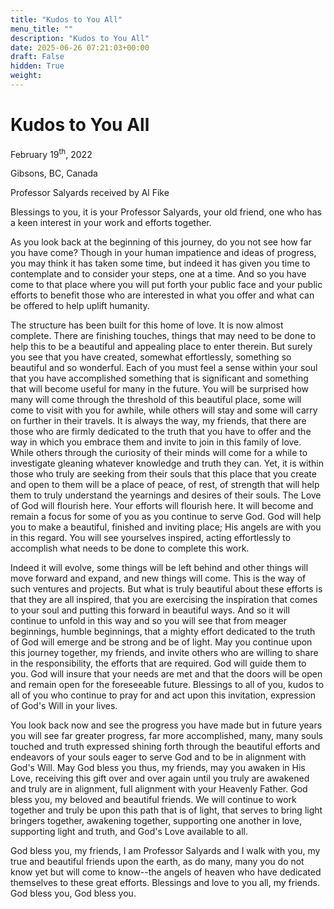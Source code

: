 ```yaml
---
title: "Kudos to You All"
menu_title: ""
description: "Kudos to You All"
date: 2025-06-26 07:21:03+00:00
draft: False
hidden: True
weight:
---
```

# Kudos to You All

February 19<sup>th</sup>, 2022

Gibsons, BC, Canada

Professor Salyards received by Al Fike

Blessings to you, it is your Professor Salyards, your old friend, one who has a keen interest in your work and efforts together.

As you look back at the beginning of this journey, do you not see how far you have come? Though in your human impatience and ideas of progress, you may think it has taken some time, but indeed it has given you time to contemplate and to consider your steps, one at a time. And so you have come to that place where you will put forth your public face and your public efforts to benefit those who are interested in what you offer and what can be offered to help uplift  humanity.

The structure has been built for this home of love. It is now almost complete. There are finishing touches, things that may need to be done to help this to be a beautiful and appealing place to enter therein. But surely you see that you have created, somewhat effortlessly, something so beautiful and so wonderful. Each of you must feel a sense within your soul that you have accomplished something that is significant and something that will become useful for many in the future. You will be surprised how many will come through the threshold of this beautiful place, some will come to visit with you for awhile, while others will stay and some will carry on further in their travels. It is always the way, my friends, that there are those who are firmly dedicated to the truth that you have to offer and the way in which you embrace them and invite to join in this family of love. While others through the curiosity of their minds will come for a while to investigate  gleaning whatever knowledge and truth they can. Yet, it is within those who truly are seeking from their souls that this place that you create and open to them will be a place of peace, of rest, of strength that will help them to truly understand the yearnings and desires of their souls. The Love of God will flourish here. Your efforts will flourish here. It will become and remain a focus for some of you as you continue to serve God. God will help you to make a beautiful, finished and inviting place; His angels are with you in this regard. You will see yourselves inspired, acting effortlessly to accomplish what needs to be done to complete this work.

Indeed it will evolve, some things will be left behind and other things will move forward and expand, and new things will come. This is the way of such ventures and projects. But what is truly beautiful about these efforts is that they are all inspired, that you are exercising the inspiration that comes to your soul and putting this forward in beautiful ways. And so it will continue to unfold in this way and so you will see that from meager beginnings, humble beginnings, that a mighty effort dedicated to the truth of God will emerge and be strong and be of light. May you continue upon this journey together, my friends, and invite others who are willing to share in the responsibility, the efforts that are required. God will guide them to you. God will insure that your needs are met and that the doors will be open and remain open for the foreseeable future. Blessings to all of you, kudos to all of you who continue to pray for and act upon this invitation, expression of God's Will in your lives.

You look back now and see the progress you have made but in future years you will see far greater progress, far more accomplished, many, many souls touched and truth expressed shining forth through the beautiful efforts and endeavors of your souls eager to serve God and to be in alignment with God's Will. May God bless you thus, my friends, may you awaken in His Love, receiving this gift over and over again until you truly are awakened and truly are in alignment, full alignment with your Heavenly Father. God bless you, my beloved and beautiful friends. We will continue to work together and truly be upon this path that is  of light, that serves to bring light bringers together, awakening together, supporting one another in love, supporting light and truth, and God's Love available to all.

God bless you, my friends, I am Professor Salyards and I walk with you, my true and beautiful friends upon the earth, as do many, many you do not know yet but will come to know--the angels of heaven who have dedicated themselves to these great efforts. Blessings and love to you all, my friends. God bless you, God bless you.
